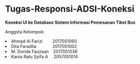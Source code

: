 # Tugas-Responsi-ADSI-Koneksi
<b> Koneksi UI ke Database Sistem Informasi Pemesanan Tiket Bus </b>

Anggota Kelompok: <br>
<li> Ahmad Al Farizi &emsp;&ensp;&nbsp; 2017051060
<li> Dita Faradila &emsp;&emsp;&emsp;&nbsp; 2017051002
<li> M. Donda Fauzaan &ensp; 2017051036
<li> Kania Ratu Syifa A &ensp;&nbsp; 2057051014 <br>
